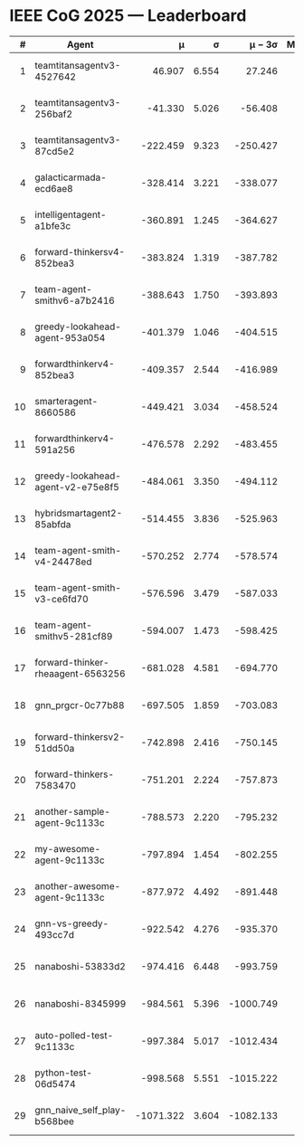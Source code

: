 # IEEE CoG 2025 — Leaderboard

| # | Agent | μ | σ | μ − 3σ | Matches | Updated |
|---:|---|---:|---:|---:|---:|---|
| 1 | teamtitansagentv3-4527642 | 46.907 | 6.554 | 27.246 | 22410 | 2025-08-25 16:28 |
| 2 | teamtitansagentv3-256baf2 | -41.330 | 5.026 | -56.408 | 22736 | 2025-08-25 16:28 |
| 3 | teamtitansagentv3-87cd5e2 | -222.459 | 9.323 | -250.427 | 23286 | 2025-08-25 16:28 |
| 4 | galacticarmada-ecd6ae8 | -328.414 | 3.221 | -338.077 | 20960 | 2025-08-25 16:28 |
| 5 | intelligentagent-a1bfe3c | -360.891 | 1.245 | -364.627 | 19197 | 2025-08-25 16:28 |
| 6 | forward-thinkersv4-852bea3 | -383.824 | 1.319 | -387.782 | 18618 | 2025-08-25 16:28 |
| 7 | team-agent-smithv6-a7b2416 | -388.643 | 1.750 | -393.893 | 22400 | 2025-08-25 16:28 |
| 8 | greedy-lookahead-agent-953a054 | -401.379 | 1.046 | -404.515 | 20706 | 2025-08-25 16:28 |
| 9 | forwardthinkerv4-852bea3 | -409.357 | 2.544 | -416.989 | 19063 | 2025-08-25 16:28 |
| 10 | smarteragent-8660586 | -449.421 | 3.034 | -458.524 | 19054 | 2025-08-25 16:28 |
| 11 | forwardthinkerv4-591a256 | -476.578 | 2.292 | -483.455 | 18388 | 2025-08-25 16:28 |
| 12 | greedy-lookahead-agent-v2-e75e8f5 | -484.061 | 3.350 | -494.112 | 22946 | 2025-08-25 16:28 |
| 13 | hybridsmartagent2-85abfda | -514.455 | 3.836 | -525.963 | 18838 | 2025-08-25 16:28 |
| 14 | team-agent-smith-v4-24478ed | -570.252 | 2.774 | -578.574 | 22396 | 2025-08-25 16:28 |
| 15 | team-agent-smith-v3-ce6fd70 | -576.596 | 3.479 | -587.033 | 23136 | 2025-08-25 16:28 |
| 16 | team-agent-smithv5-281cf89 | -594.007 | 1.473 | -598.425 | 21600 | 2025-08-25 16:28 |
| 17 | forward-thinker-rheaagent-6563256 | -681.028 | 4.581 | -694.770 | 20904 | 2025-08-25 16:28 |
| 18 | gnn_prgcr-0c77b88 | -697.505 | 1.859 | -703.083 | 19860 | 2025-08-25 16:28 |
| 19 | forward-thinkersv2-51dd50a | -742.898 | 2.416 | -750.145 | 21824 | 2025-08-25 16:28 |
| 20 | forward-thinkers-7583470 | -751.201 | 2.224 | -757.873 | 20540 | 2025-08-25 16:28 |
| 21 | another-sample-agent-9c1133c | -788.573 | 2.220 | -795.232 | 22520 | 2025-08-25 16:28 |
| 22 | my-awesome-agent-9c1133c | -797.894 | 1.454 | -802.255 | 23020 | 2025-08-25 16:28 |
| 23 | another-awesome-agent-9c1133c | -877.972 | 4.492 | -891.448 | 24280 | 2025-08-25 16:28 |
| 24 | gnn-vs-greedy-493cc7d | -922.542 | 4.276 | -935.370 | 17540 | 2025-08-25 16:28 |
| 25 | nanaboshi-53833d2 | -974.416 | 6.448 | -993.759 | 17440 | 2025-08-25 16:28 |
| 26 | nanaboshi-8345999 | -984.561 | 5.396 | -1000.749 | 18190 | 2025-08-25 16:28 |
| 27 | auto-polled-test-9c1133c | -997.384 | 5.017 | -1012.434 | 23420 | 2025-08-25 16:28 |
| 28 | python-test-06d5474 | -998.568 | 5.551 | -1015.222 | 18070 | 2025-08-25 16:28 |
| 29 | gnn_naive_self_play-b568bee | -1071.322 | 3.604 | -1082.133 | 18260 | 2025-08-25 16:28 |
